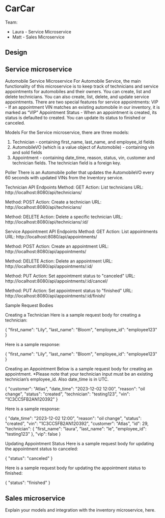 # CarCar

Team:

* Laura - Service Microservice
* Matt - Sales Microservice

## Design

## Service microservice

Automobile Service Microservice
For Automobile Service, the main functionality of this microservice is to keep track of technicians and service appointments for automobiles and their owners. You can create, list and delete technicians. You can also create, list, delete, and update service appointments. There are two special features for service appointments:
VIP - If an appointment VIN matches an existing automobile in our inventory, it is marked as “VIP”
Appointment Status - When an appointment is created, its status is defaulted to created. You can update its status to finished or canceled.


Models
For the Service microservice, there are three models:
1. Technician - containing first_name, last_name, and employee_id fields
2. AutomobileVO (which is a value object of Automobile) - containing vin and sold fields
3. Appointment - containing date_time, reason, status, vin, customer and technician fields. The technician field is a foreign key.


Poller
There is an Automobile poller that updates the AutomobileVO every 60 seconds with updated VINs from the Inventory service.


Technician API Endpoints
Method: GET
Action: List technicians
URL: http://localhost:8080/api/technicians/

Method: POST
Action: Create a technician
URL: http://localhost:8080/api/technicians/

Method: DELETE
Action: Delete a specific technician
URL: http://localhost:8080/api/technicians/:id/


Service Appointment API Endpoints
Method: GET
Action: List appointments
URL: http://localhost:8080/api/appointments/

Method: POST
Action: Create an appointment
URL: http://localhost:8080/api/appointments/

Method: DELETE
Action: Delete an appointment
URL: http://localhost:8080/api/appointments/:id/

Method: PUT
Action: Set appointment status to "canceled"
URL: http://localhost:8080/api/appointments/:id/cancel/

Method: PUT
Action: Set appointment status to "finished"
URL: http://localhost:8080/api/appointments/:id/finish/


Sample Request Bodies

Creating a Technician
Here is a sample request body for creating a technician:

{
  "first_name": "Lily",
  "last_name": "Bloom",
  "employee_id": "employee123"
}

Here is a sample response:

{
	"first_name": "Lily",
	"last_name": "Bloom",
	"employee_id": "employee123"
}


Creating an Appointment
Below is a sample request body for creating an appointment.
*Please note that your technician input must be an existing technician’s employee_id.
Also date_time is in UTC.

{
  "customer": "Atlas",
  "date_time": "2023-12-02 12:00",
	"reason": "oil change",
	"status": "created",
	"technician": "testing123",
	"vin": "1C3CC5FB2AN120392"
}

Here is a sample response:

{
	"date_time": "2023-12-02 12:00",
	"reason": "oil change",
	"status": "created",
	"vin": "1C3CC5FB2AN120392",
	"customer": "Atlas",
	"id": 29,
	"technician": {
		"first_name": "laura",
		"last_name": "le",
		"employee_id": "testing123"
	},
	"vip": false
}


Updating Appointment Status
Here is a sample request body for updating the appointment status to canceled:

{
	"status": "canceled"
}

Here is a sample request body for updating the appointment status to finished:

{
	"status": "finished"
}



## Sales microservice

Explain your models and integration with the inventory
microservice, here.
